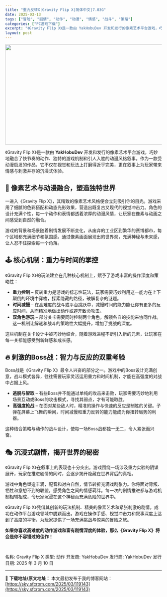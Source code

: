 ```yaml
---
title: "重力反转X|Gravity Flip X|简体中文|7.03G"
date: 2025-03-13
tags: ["冒险", "剧情", "动作", "动漫", "情感", "战斗", "策略"]
categories: ["PC游戏下载"]
excerpt: "《Gravity Flip X》是一款由 YakHobuDev 开发和发行的像素艺术平台游戏，巧妙地融合了快节奏的动作、独特的游戏机制和引人入胜的动漫风格叙事。作为一款受动漫启发的作品，它不仅在视觉和玩法上打磨得近乎完美，更在叙事上为玩家带来情感与刺激并存的沉浸式体验。 🎨 像素艺术与动漫融合，塑造&hellip;"
layout: post
---
```


<img class="aligncenter size-full wp-image-119020" src="https://sky.sfcrom.com/wp-content/uploads/2025/03/2025031214463777.webp" alt="" width="570" height="321" />

《Gravity Flip X》是一款由 <strong>YakHobuDev</strong> 开发和发行的像素艺术平台游戏，巧妙地融合了快节奏的动作、独特的游戏机制和引人入胜的动漫风格叙事。作为一款受动漫启发的作品，它不仅在视觉和玩法上打磨得近乎完美，更在叙事上为玩家带来情感与刺激并存的沉浸式体验。
<h2>🎨 <strong>像素艺术与动漫融合，塑造独特世界</strong></h2>
一进入《Gravity Flip X》，其精致的像素艺术风格便会立刻吸引你的目光。游戏采用了细腻的色彩搭配和动态光影效果，营造出既复古又现代的视觉冲击力。角色的设计充满个性，每一个动作和表情都透着浓厚的动漫风情，让玩家在像素与动画之间感受到自然的融合。

游戏的背景和场景随着剧情发展不断变化，从废弃的工业区到繁华的赛博都市，每个区域都充满细节和氛围感。通过像素画面展现出的世界观，充满神秘与未来感，让人忍不住探索每一个角落。
<h2>🕹️ <strong>核心机制：重力与时间的掌控</strong></h2>
《Gravity Flip X》的玩法建立在几种核心机制上，赋予了游戏丰富的操作深度和策略性：
<ul>
 	<li><strong>重力控制</strong> – 反转重力是游戏的标志性玩法，玩家需要巧妙利用这一能力在上下颠倒的环境中穿梭，探索隐藏的路径，破解复杂的谜题。</li>
 	<li><strong>时间减慢</strong> – 在高难度的战斗或平台跳跃中，减慢时间的能力能让你有更多的反应时间，从而精准地做出动作或避开致命攻击。</li>
 	<li><strong>双角色游玩</strong> – 部分关卡需要同时控制两个角色，解锁各自的技能来协同作战。这一机制让解谜和战斗的策略性大幅提升，增加了挑战的深度。</li>
</ul>
这些机制在关卡设计中被巧妙地结合，随着游戏进程不断引入新的元素，让玩家在每一关都能感受到新鲜感和成长感。
<h2>🔥 <strong>刺激的Boss战：智力与反应的双重考验</strong></h2>
Boss战是《Gravity Flip X》最令人兴奋的部分之一。游戏中的Boss设计充满创意，战斗模式各异，往往需要玩家灵活运用重力和时间机制，才能在高强度的对战中占据上风。
<ul>
 	<li><strong>逃脱与智取</strong> – 有些Boss并不能通过单纯的攻击来击败，玩家需要巧妙地利用场景互动或Boss的攻击模式，寻找其弱点，才有可能取胜。</li>
 	<li><strong>高强度枪战</strong> – 在面对某些敌人时，精准的操作与快速的反应是制胜的关键。子弹在屏幕上飞舞的瞬间，时间减慢和重力反转的能力能成为你扭转局势的利器。</li>
</ul>
这种结合策略与动作的战斗设计，使每一场Boss战都独一无二，令人紧张而兴奋。
<h2>🎭 <strong>沉浸式剧情，揭开世界的秘密</strong></h2>
《Gravity Flip X》在叙事上的表现也十分突出。游戏围绕一场涉及重力实验的阴谋展开，玩家在推进剧情的同时，会逐步揭开隐藏在世界背后的真相。

游戏中角色塑造丰满，配音和对白自然，情节转折充满戏剧张力。你将面对背叛、牺牲和意想不到的联盟，感受角色之间的情感羁绊。每一次的剧情推进都与游戏机制相辅相成，令玩家沉浸在这个神秘而充满危险的世界中。

《Gravity Flip X》凭借其创新的玩法机制、精美的像素艺术和紧张刺激的剧情，成功在动作平台游戏领域中脱颖而出。游戏在操作手感、视觉冲击力和叙事深度上达到了高度的平衡，为玩家提供了一场充满挑战与惊喜的冒险之旅。

<strong>如果你喜欢高难度的动作游戏和富有剧情深度的体验，那么《Gravity Flip X》将会是你不容错过的佳作！</strong>

&nbsp;

名称: Gravity Flip X
类型: 动作
开发商: YakHobuDev
发行商: YakHobuDev
发行日期: 2025 年 3 月 10 日

---
📖 **下载地址/原文地址：** 本文最初发布于我的博客网站：[https://sky.sfcrom.com/2025/03/119143](https://sky.sfcrom.com/2025/03/119143)
